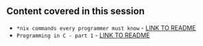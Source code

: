 ## Content covered in this session

- `*nix commands every programmer must know` - [LINK TO README](https://github.com/khera-shanu/my-youtube-content/tree/main/system-programming-in-c/session_001_2021_06_05/01_nix_commands_everyone_should_know)
- `Programming in C - part 1` - [LINK TO README](https://github.com/khera-shanu/my-youtube-content/tree/main/system-programming-in-c/session_001_2021_06_05/02_programming_in_c)
